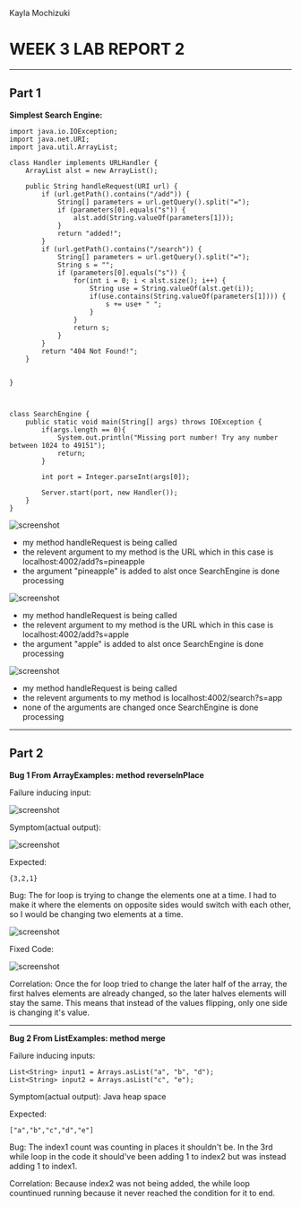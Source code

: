 Kayla Mochizuki 

# WEEK 3 LAB REPORT 2

---

## Part 1

**Simplest Search Engine:**
```
import java.io.IOException;
import java.net.URI;
import java.util.ArrayList;

class Handler implements URLHandler {
    ArrayList alst = new ArrayList();

    public String handleRequest(URI url) {
        if (url.getPath().contains("/add")) {
            String[] parameters = url.getQuery().split("=");
            if (parameters[0].equals("s")) {
                alst.add(String.valueOf(parameters[1]));
            }
            return "added!";
        }
        if (url.getPath().contains("/search")) {
            String[] parameters = url.getQuery().split("=");
            String s = "";
            if (parameters[0].equals("s")) {
                for(int i = 0; i < alst.size(); i++) {
                    String use = String.valueOf(alst.get(i));
                    if(use.contains(String.valueOf(parameters[1]))) {
                        s += use+ " ";
                    }
                }
                return s;
            }
        }
        return "404 Not Found!";
    } 

         
}



class SearchEngine {
    public static void main(String[] args) throws IOException {
        if(args.length == 0){
            System.out.println("Missing port number! Try any number between 1024 to 49151");
            return;
        }

        int port = Integer.parseInt(args[0]);

        Server.start(port, new Handler());
    }
}
```
![screenshot](searchEngineAddPineapple.png)

- my method handleRequest is being called
- the relevent argument to my method is the URL which in this case is localhost:4002/add?s=pineapple
- the argument "pineapple" is added to alst once SearchEngine is done processing

![screenshot](searchEngineAddApple.png)

- my method handleRequest is being called
- the relevent argument to my method is the URL which in this case is localhost:4002/add?s=apple
- the argument "apple" is added to alst once SearchEngine is done processing

![screenshot](searchEngineSearchApp.png)

- my method handleRequest is being called
- the relevent arguments to my method is localhost:4002/search?s=app
- none of the arguments are changed once SearchEngine is done processing


---

## Part 2

**Bug 1 From ArrayExamples: method reverseInPlace**

Failure inducing input:

![screenshot](junitTestRIP.png)

Symptom(actual output): 

![screenshot](junitTestRIPOutput.png)

Expected: 
```
{3,2,1}
```
Bug: The for loop is trying to change the elements one at a time. I had to make it where the elements on opposite sides would switch with each other, so I would be changing two elements at a time.

![screenshot](RIPCode.png)

Fixed Code:

![screenshot](RIPFixedCode.png)

Correlation: Once the for loop tried to change the later half of the array, the first halves elements are already changed, so the later halves elements will stay the same. This means that instead of the values flipping, only one side is changing it's value.

---

**Bug 2 From ListExamples: method merge**

Failure inducing inputs:  
```
List<String> input1 = Arrays.asList("a", "b", "d"); 
List<String> input2 = Arrays.asList("c", "e"); 
```
Symptom(actual output): Java heap space

Expected:
```
["a","b","c","d","e"]
```
Bug: The index1 count was counting in places it shouldn't be. In the 3rd while loop in the code it should've been adding 1 to index2 but was instead adding 1 to index1.

Correlation: Because index2 was not being added, the while loop countinued running because it never reached the condition for it to end.



